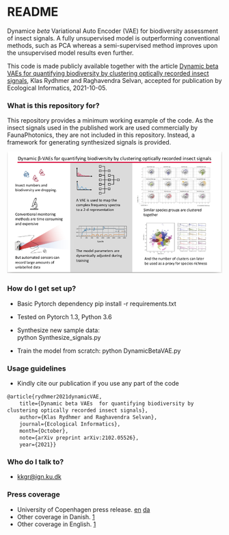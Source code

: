 # README #
Dynamice _beta_ Variational Auto Encoder (VAE) for biodiversity assessment of insect signals. 
A fully unsupervised model is outperforming conventional methods, such as PCA whereas a semi-supervised method improves upon the unsupervised model results even further.

This code is made publicly available together with the article 
[Dynamic beta VAEs  for quantifying biodiversity by clustering optically recorded insect signals](https://arxiv.org/abs/2102.05526), Klas Rydhmer and Raghavendra Selvan, accepted for publication by Ecological Informatics, 2021-10-05.

### What is this repository for? ###

This repository provides a minimum working example of the code. As the insect signals used in the published work are used commercially by FaunaPhotonics, they are not included in this repository. Instead, a framework for generating synthesized signals is provided.

![dynamicBetaVAE](abstract.png)

### How do I get set up? ###

* Basic Pytorch dependency
pip install -r requirements.txt

* Tested on Pytorch 1.3, Python 3.6 

* Synthesize new sample data:  
python Synthesize_signals.py

* Train the model from scratch: 
python DynamicBetaVAE.py

### Usage guidelines ###

* Kindly cite our publication if you use any part of the code
```
@article{rydhmer2021dynamicVAE,
 	title={Dynamic beta VAEs  for quantifying biodiversity by clustering optically recorded insect signals},
	author={Klas Rydhmer and Raghavendra Selvan},
	journal={Ecological Informatics},
	month={October},
 	note={arXiv preprint arXiv:2102.05526},
	year={2021}}
```

### Who do I talk to? ###

* kkgr@ign.ku.dk

### Press coverage
* University of Copenhagen press release. [en](https://science.ku.dk/english/press/news/2022/insect-wingbeats-will-help-quantify-biodiversity/) [da](https://science.ku.dk/presse/nyhedsarkiv/2022/insekters-vingeslag-skal-fortaelle-os-hvordan-det-gaar-med-biodiversiteten/) 
* Other coverage in Danish. [1](https://videnskab.dk/teknologi-innovation/ny-dansk-opfindelse-insekters-vingeslag-kan-bruges-til-at-overvaage)
* Other coverage in English. [1](https://cphpost.dk/?p=131520)




